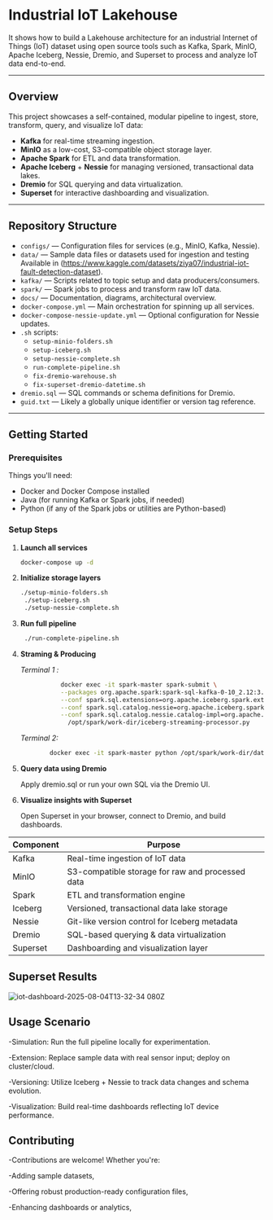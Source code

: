 # Industrial IoT Lakehouse

It shows how to build a Lakehouse architecture for an industrial Internet of Things (IoT) dataset using open source tools such as Kafka, Spark, MinIO, Apache Iceberg, Nessie, Dremio, and Superset to process and analyze IoT data end-to-end.

---

##  Overview

This project showcases a self-contained, modular pipeline to ingest, store, transform, query, and visualize IoT data:

- **Kafka** for real-time streaming ingestion.
- **MinIO** as a low-cost, S3-compatible object storage layer.
- **Apache Spark** for ETL and data transformation.
- **Apache Iceberg** + **Nessie** for managing versioned, transactional data lakes.
- **Dremio** for SQL querying and data virtualization.
- **Superset** for interactive dashboarding and visualization.

---

##  Repository Structure

- `configs/` — Configuration files for services (e.g., MinIO, Kafka, Nessie).
- `data/` — Sample data files or datasets used for ingestion and testing Available in (https://www.kaggle.com/datasets/ziya07/industrial-iot-fault-detection-dataset).
- `kafka/` — Scripts related to topic setup and data producers/consumers.
- `spark/` — Spark jobs to process and transform raw IoT data.
- `docs/` — Documentation, diagrams, architectural overview.
- `docker-compose.yml` — Main orchestration for spinning up all services.
- `docker-compose-nessie-update.yml` — Optional configuration for Nessie updates.
- `.sh` scripts:
  - `setup-minio-folders.sh`
  - `setup-iceberg.sh`
  - `setup-nessie-complete.sh`
  - `run-complete-pipeline.sh`
  - `fix-dremio-warehouse.sh`
  - `fix-superset-dremio-datetime.sh`
- `dremio.sql` — SQL commands or schema definitions for Dremio.
- `guid.txt` — Likely a globally unique identifier or version tag reference.

---

##  Getting Started

### Prerequisites

Things you'll need:

- Docker and Docker Compose installed
- Java (for running Kafka or Spark jobs, if needed)
- Python (if any of the Spark jobs or utilities are Python-based)

### Setup Steps

1. **Launch all services**

   ```bash
   docker-compose up -d
   
2. **Initialize storage layers**
   ```bash
   ./setup-minio-folders.sh
    ./setup-iceberg.sh
    ./setup-nessie-complete.sh

3. **Run full  pipeline**
   ```bash
    ./run-complete-pipeline.sh
4. **Straming & Producing**
  
   *Terminal 1 :*
  
   ```bash
              docker exec -it spark-master spark-submit \
              --packages org.apache.spark:spark-sql-kafka-0-10_2.12:3.4.1,org.apache.iceberg:iceberg-spark-runtime-3.4_2.12:1.5.0 \
              --conf spark.sql.extensions=org.apache.iceberg.spark.extensions.IcebergSparkSessionExtensions \
              --conf spark.sql.catalog.nessie=org.apache.iceberg.spark.SparkCatalog \
              --conf spark.sql.catalog.nessie.catalog-impl=org.apache.iceberg.nessie.NessieCatalog \
                /opt/spark/work-dir/iceberg-streaming-processor.py
    ```
   *Terminal 2:*
  
   ```bash
           docker exec -it spark-master python /opt/spark/work-dir/data-producer.py
    ```
          
5. **Query data using Dremio**

      Apply dremio.sql or run your own SQL via the Dremio UI.

6. **Visualize insights with Superset**

      Open Superset in your browser, connect to Dremio, and build dashboards.
     
| Component | Purpose                                          |
| --------- | ------------------------------------------------ |
| Kafka     | Real-time ingestion of IoT data                  |
| MinIO     | S3-compatible storage for raw and processed data |
| Spark     | ETL and transformation engine                    |
| Iceberg   | Versioned, transactional data lake storage       |
| Nessie    | Git-like version control for Iceberg metadata    |
| Dremio    | SQL-based querying & data virtualization         |
| Superset  | Dashboarding and visualization layer             |

  
## Superset Results

  ![iot-dashboard-2025-08-04T13-32-34 080Z](https://github.com/user-attachments/assets/9803957f-1fbd-41e5-b972-50e9ad9bcf37)



## Usage Scenario

  -Simulation: Run the full pipeline locally for experimentation.

  -Extension: Replace sample data with real sensor input; deploy on cluster/cloud.

  -Versioning: Utilize Iceberg + Nessie to track data changes and schema evolution.

  -Visualization: Build real-time dashboards reflecting IoT device performance.

## Contributing

  -Contributions are welcome! Whether you're:

  -Adding sample datasets,

  -Offering robust production-ready configuration files,

  -Enhancing dashboards or analytics,

